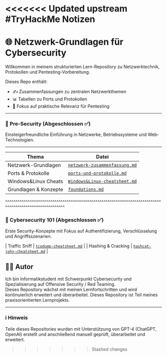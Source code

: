 <<<<<<< Updated upstream
#TryHackMe Notizen
=======
# 🌐 Netzwerk-Grundlagen für Cybersecurity

Willkommen in meinem strukturierten Lern-Repository zu Netzwerktechnik, Protokollen und Pentesting-Vorbereitung.

Dieses Repo enthält:

- ✍️ Zusammenfassungen zu zentralen Netzwerkthemen
- 📊 Tabellen zu Ports und Protokollen
- 🔐 Fokus auf praktische Relevanz für Pentesting

---
### 🔰 Pre-Security (Abgeschlossen ✅)
Einsteigerfreundliche Einführung in Netzwerke, Betriebssysteme und Web-Technologien.
 _________________________________________________________________________________________________________
| Thema                | Datei                                                                            |
|----------------------|----------------------------------------------------------------------------------|
| Netzwerk-Grundlagen  | [`netzwerk-zusammenfassung.md`](./zusammenfassungen/netzwerk-zusammenfassung.md) |
| Ports & Protokolle   | [`ports-und-protokolle.md`](./tabellen/ports-und-protokolle.md)                  |
| Windows&Linux Cheats | [`Windows&Linux-cheatsheet.md`](./zusammenfassungen/windows&linux-cheatsheet.md) |
| Grundlagen & Konzepte| [`foundations.md`](./zusammenfassungen/foundations.md)                           |
 ^^^^^^^^^^^^^^^^^^^^^^^^^^^^^^^^^^^^^^^^^^^^^^^^^^^^^^^^^^^^^^^^^^^^^^^^^^^^^^^^^^^^^^^^^^^^^^^^^^^^^^^^^
 
### 🧠 Cybersecurity 101 (Abgeschlossen ✅)
Erste Security-Konzepte mit Fokus auf Authentifizierung, Verschlüsselung und Angriffsszenarien.

| Traffic Sniff | [`tcpdump-cheatsheet.md`](./zusammenfassungen/tcpdump-cheatsheet.md)             |
| Hashing & Cracking | [`hashcat-john-cheatsheet.md`](./zusammenfassungen/hashcat-john-cheatsheet.md)   |


## 👨‍💻 Autor

Ich bin Informatikstudent mit Schwerpunkt Cybersecurity und Spezialisierung auf Offensive Security / Red Teaming.  
Dieses Repository wächst mit meinen Lernfortschritten und wird kontinuierlich erweitert und überarbeitet.
Dieses Repository ist Teil meines praxisorientierten Lernprojekts.

---

### ℹ️ Hinweis

Teile dieses Repositories wurden mit Unterstützung von GPT-4 (ChatGPT, OpenAI) erstellt und anschließend manuell geprüft, überarbeitet und erweitert.

>>>>>>> Stashed changes
